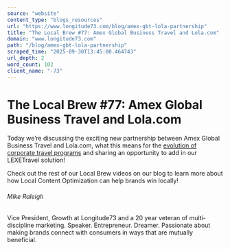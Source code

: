 ```yaml
---
source: "website"
content_type: "blogs_resources"
url: "https://www.longitude73.com/blog/amex-gbt-lola-partnership"
title: "The Local Brew #77: Amex Global Business Travel and Lola.com"
domain: "www.longitude73.com"
path: "/blog/amex-gbt-lola-partnership"
scraped_time: "2025-09-30T13:45:00.464743"
url_depth: 2
word_count: 102
client_name: "-73"
---
```


# The Local Brew #77: Amex Global Business Travel and Lola.com

Today we’re discussing the exciting new partnership between Amex Global Business Travel and Lola.com, what this means for the [evolution of corporate travel programs](/blog/the-local-brew-56-tripkicks-driving-corporate-travel-program-loyalty-and-adherence) and sharing an opportunity to add in our LEXETravel solution!

Check out the rest of our Local Brew videos on our blog to learn more about how Local Content Optimization can help brands win locally!

###### Mike Raleigh

Vice President, Growth at Longitude73 and a 20 year veteran of multi-discipline marketing. Speaker. Entrepreneur. Dreamer. Passionate about making brands connect with consumers in ways that are mutually beneficial.